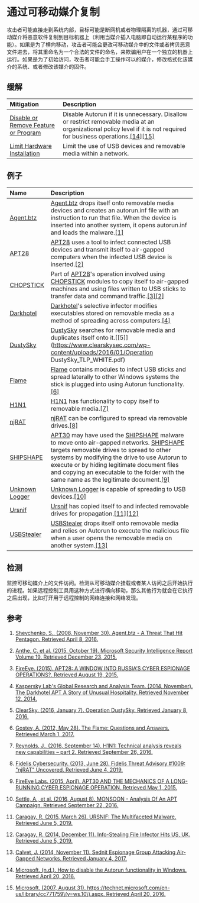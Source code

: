 # 通过可移动媒介复制

攻击者可能直接走到系统内部，目标可能是断网机或者物理隔离的机器，通过可移动媒介将恶意软件复制到目标机器上（利用当媒介插入电脑即自动运行某程序的功能）。如果是为了横向移动，攻击者可能会更改可移动媒介中的文件或者拷贝恶意文件进去，将其重命名为一个合法的文件的命名，来欺骗用户在一个独立的机器上运行。如果是为了初始访问，攻击者可能会手工操作可以的媒介，修改格式化该媒介的系统、或者修改该媒介的固件。

## 缓解

| Mitigation | Description |
| :--- | :--- |
| [Disable or Remove Feature or Program](https://attack.mitre.org/mitigations/M1042) | Disable Autorun if it is unnecessary. Disallow or restrict removable media at an organizational policy level if it is not required for business operations.[\[14\]](https://support.microsoft.com/en-us/kb/967715)[\[15\]](https://technet.microsoft.com/en-us/library/cc772540%28v=ws.10%29.aspx) |
| [Limit Hardware Installation](https://attack.mitre.org/mitigations/M1034) | Limit the use of USB devices and removable media within a network. |

## 例子

| Name | Description |
| :--- | :--- |
| [Agent.btz](https://attack.mitre.org/software/S0092) | [Agent.btz](https://attack.mitre.org/software/S0092) drops itself onto removable media devices and creates an autorun.inf file with an instruction to run that file. When the device is inserted into another system, it opens autorun.inf and loads the malware.[\[1\]](http://blog.threatexpert.com/2008/11/agentbtz-threat-that-hit-pentagon.html) |
| [APT28](https://attack.mitre.org/groups/G0007) | [APT28](https://attack.mitre.org/groups/G0007) uses a tool to infect connected USB devices and transmit itself to air-gapped computers when the infected USB device is inserted.[\[2\]](http://download.microsoft.com/download/4/4/C/44CDEF0E-7924-4787-A56A-16261691ACE3/Microsoft_Security_Intelligence_Report_Volume_19_English.pdf) |
| [CHOPSTICK](https://attack.mitre.org/software/S0023) | Part of [APT28](https://attack.mitre.org/groups/G0007)'s operation involved using [CHOPSTICK](https://attack.mitre.org/software/S0023) modules to copy itself to air-gapped machines and using files written to USB sticks to transfer data and command traffic.[\[3\]](https://www.fireeye.com/content/dam/fireeye-www/global/en/current-threats/pdfs/rpt-apt28.pdf)[\[2\]](http://download.microsoft.com/download/4/4/C/44CDEF0E-7924-4787-A56A-16261691ACE3/Microsoft_Security_Intelligence_Report_Volume_19_English.pdf) |
| [Darkhotel](https://attack.mitre.org/groups/G0012) | [Darkhotel](https://attack.mitre.org/groups/G0012)'s selective infector modifies executables stored on removable media as a method of spreading across computers.[\[4\]](https://media.kasperskycontenthub.com/wp-content/uploads/sites/43/2018/03/08070903/darkhotel_kl_07.11.pdf) |
| [DustySky](https://attack.mitre.org/software/S0062) | [DustySky](https://attack.mitre.org/software/S0062) searches for removable media and duplicates itself onto it.[\[5\]](https://www.clearskysec.com/wp-content/uploads/2016/01/Operation DustySky_TLP_WHITE.pdf) |
| [Flame](https://attack.mitre.org/software/S0143) | [Flame](https://attack.mitre.org/software/S0143) contains modules to infect USB sticks and spread laterally to other Windows systems the stick is plugged into using Autorun functionality.[\[6\]](https://securelist.com/the-flame-questions-and-answers-51/34344/) |
| [H1N1](https://attack.mitre.org/software/S0132) | [H1N1](https://attack.mitre.org/software/S0132) has functionality to copy itself to removable media.[\[7\]](http://blogs.cisco.com/security/h1n1-technical-analysis-reveals-new-capabilities-part-2) |
| [njRAT](https://attack.mitre.org/software/S0385) | [njRAT](https://attack.mitre.org/software/S0385) can be configured to spread via removable drives.[\[8\]](https://www.threatminer.org/_reports/2013/fta-1009---njrat-uncovered-1.pdf) |
| [SHIPSHAPE](https://attack.mitre.org/software/S0028) | [APT30](https://attack.mitre.org/groups/G0013) may have used the [SHIPSHAPE](https://attack.mitre.org/software/S0028) malware to move onto air-gapped networks. [SHIPSHAPE](https://attack.mitre.org/software/S0028) targets removable drives to spread to other systems by modifying the drive to use Autorun to execute or by hiding legitimate document files and copying an executable to the folder with the same name as the legitimate document.[\[9\]](https://www2.fireeye.com/rs/fireye/images/rpt-apt30.pdf) |
| [Unknown Logger](https://attack.mitre.org/software/S0130) | [Unknown Logger](https://attack.mitre.org/software/S0130) is capable of spreading to USB devices.[\[10\]](https://www.forcepoint.com/sites/default/files/resources/files/forcepoint-security-labs-monsoon-analysis-report.pdf) |
| [Ursnif](https://attack.mitre.org/software/S0386) | [Ursnif](https://attack.mitre.org/software/S0386) has copied itself to and infected removable drives for propagation.[\[11\]](https://blog.trendmicro.com/trendlabs-security-intelligence/ursnif-the-multifaceted-malware/?_ga=2.165628854.808042651.1508120821-744063452.1505819992)[\[12\]](https://blog.trendmicro.com/trendlabs-security-intelligence/info-stealing-file-infector-hits-us-uk/) |
| [USBStealer](https://attack.mitre.org/software/S0136) | [USBStealer](https://attack.mitre.org/software/S0136) drops itself onto removable media and relies on Autorun to execute the malicious file when a user opens the removable media on another system.[\[13\]](http://www.welivesecurity.com/2014/11/11/sednit-espionage-group-attacking-air-gapped-networks/) |

## 检测

监控可移动媒介上的文件访问。检测从可移动媒介挂载或者某人访问之后开始执行的进程。如果远程控制工具用这种方式进行横向移动，那么其他行为就会在它执行之后出现，比如打开用于远程控制的网络连接和网络发现。

## 参考

1. [Shevchenko, S.. \(2008, November 30\). Agent.btz - A Threat That Hit Pentagon. Retrieved April 8, 2016.](http://blog.threatexpert.com/2008/11/agentbtz-threat-that-hit-pentagon.html)

2. [Anthe, C. et al. \(2015, October 19\). Microsoft Security Intelligence Report Volume 19. Retrieved December 23, 2015.](http://download.microsoft.com/download/4/4/C/44CDEF0E-7924-4787-A56A-16261691ACE3/Microsoft_Security_Intelligence_Report_Volume_19_English.pdf)
3. [FireEye. \(2015\). APT28: A WINDOW INTO RUSSIA’S CYBER ESPIONAGE OPERATIONS?. Retrieved August 19, 2015.](https://www.fireeye.com/content/dam/fireeye-www/global/en/current-threats/pdfs/rpt-apt28.pdf)
4. [Kaspersky Lab's Global Research and Analysis Team. \(2014, November\). The Darkhotel APT A Story of Unusual Hospitality. Retrieved November 12, 2014.](https://media.kasperskycontenthub.com/wp-content/uploads/sites/43/2018/03/08070903/darkhotel_kl_07.11.pdf)
5. [ClearSky. \(2016, January 7\). Operation DustySky. Retrieved January 8, 2016.](https://www.clearskysec.com/wp-content/uploads/2016/01/Operation%20DustySky_TLP_WHITE.pdf)
6. [Gostev, A. \(2012, May 28\). The Flame: Questions and Answers. Retrieved March 1, 2017.](https://securelist.com/the-flame-questions-and-answers-51/34344/)
7. [Reynolds, J.. \(2016, September 14\). H1N1: Technical analysis reveals new capabilities – part 2. Retrieved September 26, 2016.](http://blogs.cisco.com/security/h1n1-technical-analysis-reveals-new-capabilities-part-2)
8. [Fidelis Cybersecurity. \(2013, June 28\). Fidelis Threat Advisory \#1009: "njRAT" Uncovered. Retrieved June 4, 2019.](https://www.threatminer.org/_reports/2013/fta-1009---njrat-uncovered-1.pdf)
9. [FireEye Labs. \(2015, April\). APT30 AND THE MECHANICS OF A LONG-RUNNING CYBER ESPIONAGE OPERATION. Retrieved May 1, 2015.](https://www2.fireeye.com/rs/fireye/images/rpt-apt30.pdf)
10. [Settle, A., et al. \(2016, August 8\). MONSOON - Analysis Of An APT Campaign. Retrieved September 22, 2016.](https://www.forcepoint.com/sites/default/files/resources/files/forcepoint-security-labs-monsoon-analysis-report.pdf)
11. [Caragay, R. \(2015, March 26\). URSNIF: The Multifaceted Malware. Retrieved June 5, 2019.](https://blog.trendmicro.com/trendlabs-security-intelligence/ursnif-the-multifaceted-malware/?_ga=2.165628854.808042651.1508120821-744063452.1505819992)
12. [Caragay, R. \(2014, December 11\). Info-Stealing File Infector Hits US, UK. Retrieved June 5, 2019.](https://blog.trendmicro.com/trendlabs-security-intelligence/info-stealing-file-infector-hits-us-uk/)
13. [Calvet, J. \(2014, November 11\). Sednit Espionage Group Attacking Air-Gapped Networks. Retrieved January 4, 2017.](http://www.welivesecurity.com/2014/11/11/sednit-espionage-group-attacking-air-gapped-networks/)
14. [Microsoft. \(n.d.\). How to disable the Autorun functionality in Windows. Retrieved April 20, 2016.](https://support.microsoft.com/en-us/kb/967715)
15. [Microsoft. \(2007, August 31\). https://technet.microsoft.com/en-us/library/cc771759\(v=ws.10\).aspx. Retrieved April 20, 2016.](https://technet.microsoft.com/en-us/library/cc772540%28v=ws.10%29.aspx)



